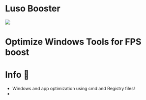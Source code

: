 # Luso Booster
![](https://github.com/henridevv/LUSO-BOOSTER/blob/main/lusobooster.gif)

# Optimize Windows Tools for FPS boost
# Info 📝
<ul><li>Windows and app optimization using cmd and Registry files!</li><li>
